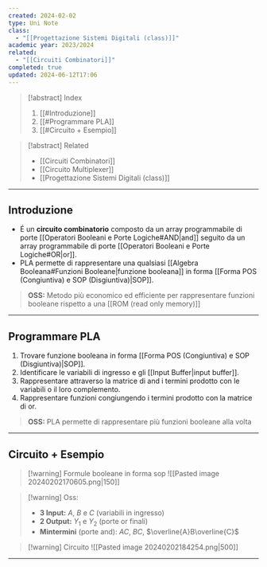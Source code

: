 ```yaml
---
created: 2024-02-02
type: Uni Note
class:
  - "[[Progettazione Sistemi Digitali (class)]]"
academic year: 2023/2024
related:
  - "[[Circuiti Combinatori]]"
completed: true
updated: 2024-06-12T17:06
---
```

>[!abstract] Index
>1. [[#Introduzione]]
>3. [[#Programmare PLA]]
>4. [[#Circuito + Esempio]]

>[!abstract] Related
>- [[Circuiti Combinatori]]
>- [[Circuito Multiplexer]]
>- [[Progettazione Sistemi Digitali (class)]]

---
## Introduzione

- É un **circuito combinatorio** composto da un array programmabile di porte [[Operatori Booleani e Porte Logiche#AND|and]] seguito da un array programmabile di porte [[Operatori Booleani e Porte Logiche#OR|or]].
- PLA permette di rappresentare una qualsiasi [[Algebra Booleana#Funzioni Booleane|funzione booleana]] in forma [[Forma POS (Congiuntiva) e SOP (Disgiuntiva)|SOP]].

>**OSS:** Metodo più economico ed efficiente per rappresentare funzioni booleane rispetto a una [[ROM (read only memory)]]

---
## Programmare PLA

1. Trovare funzione booleana in forma [[Forma POS (Congiuntiva) e SOP (Disgiuntiva)|SOP]].
2. Identificare le variabili di ingresso e gli [[Input Buffer|input buffer]].
3. Rappresentare attraverso la matrice di and i termini prodotto con le variabili o il loro complemento.
4. Rappresentare funzioni congiungendo i termini prodotto con la matrice di or.

>**OSS:** PLA permette di rappresentare più funzioni booleane alla volta

---
## Circuito + Esempio

>[!warning] Formule booleane in forma sop
>![[Pasted image 20240202170605.png|150]]

>[!warning] Oss:
>- **3 Input:** $A$, $B$ e $C$ (variabili in ingresso)
>- **2 Output:** $Y_{1}$ e $Y_{2}$ (porte or finali)
>- **Mintermini** (porte and): $AC$, $BC$, $\overline{A}B\overline{C}$

>[!warning] Circuito
>![[Pasted image 20240202184254.png|500]]

---